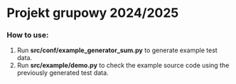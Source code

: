 # Projekt grupowy 2024/2025


### How to use:

1. Run **src/conf/example_generator_sum.py** to generate example test data.
2. Run **src/example/demo.py** to check the example source code using the previously generated test data.
